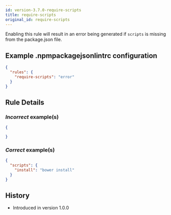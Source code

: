 ```yaml
---
id: version-3.7.0-require-scripts
title: require-scripts
original_id: require-scripts
---
```


Enabling this rule will result in an error being generated if `scripts` is missing from the package.json file.

## Example .npmpackagejsonlintrc configuration

```json
{
  "rules": {
    "require-scripts": "error"
  }
}
```

## Rule Details

### *Incorrect* example(s)

```json
{

}
```

### *Correct* example(s)

```json
{
  "scripts": {
    "install": "bower install"
  }
}
```

## History

* Introduced in version 1.0.0
